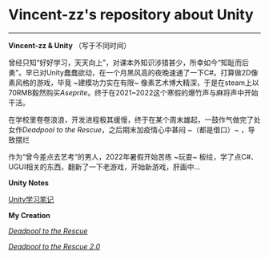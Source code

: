 # Vincent-zz's repository about Unity
---
**Vincent-zz & Unity** 
（写于不同时间） 

曾经只知“好好学习，天天向上”，对课本外知识涉猎甚少，所幸如今“知耻而后勇”。早已对Unity蠢蠢欲动，在一个月黑风高的夜晚速通了一下C#。打算做2D像素风格的游戏，毕竟 ~建模功力实在有限~ 像素艺术博大精深，于是在steam上以70RMB毅然购买*Aseprite*。终于在2021~2022这个寒假的爆竹声与麻将声中开始干活。 

在学校里卷卷浪浪，开发进程极其缓慢，终于在某个周末雄起，一鼓作气做完了处女作*Deadpool to the Rescue*，之后期末加疫情心中甚闷 ~（都是借口）~ ，导致摆烂 

作为“曾今差点去艺考”的男人，2022年暑假开始苦练 ~玩耍~ 板绘，学了点C#、UGUI相关的东西，翻新了一下老游戏，开始新游戏，肝画中... 

**Unity Notes** 

[Unity学习笔记](https://github.com/Vincent-zz/Unity/blob/main/UnityNotes.md) 

**My Creation** 

[*Deadpool to the Rescue*](https://github.com/Vincent-zz/Unity/tree/main/Deadpool_to_the_Rescue) 

[*Deadpool to the Rescue 2.0*](https://github.com/Vincent-zz/Unity/tree/main/Deadpool_to_the_Rescue_2.0) 
